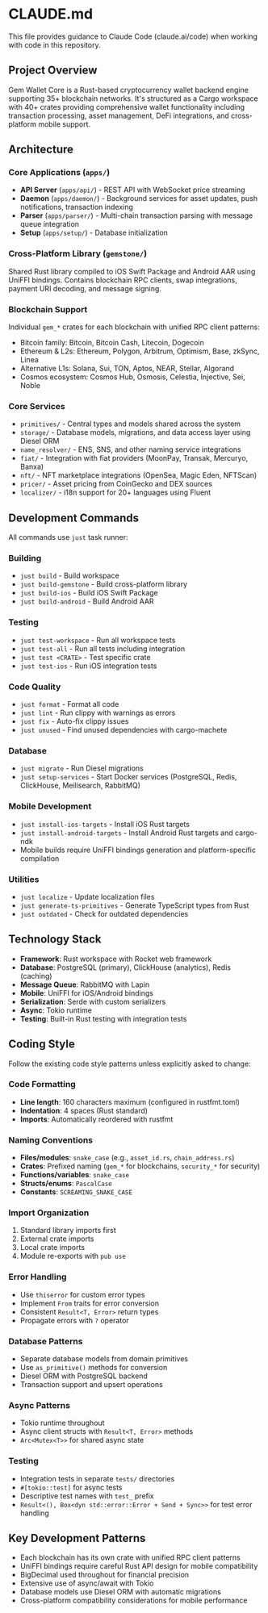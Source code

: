 # CLAUDE.md

This file provides guidance to Claude Code (claude.ai/code) when working with code in this repository.

## Project Overview

Gem Wallet Core is a Rust-based cryptocurrency wallet backend engine supporting 35+ blockchain networks. It's structured as a Cargo workspace with 40+ crates providing comprehensive wallet functionality including transaction processing, asset management, DeFi integrations, and cross-platform mobile support.

## Architecture

### Core Applications (`apps/`)
- **API Server** (`apps/api/`) - REST API with WebSocket price streaming
- **Daemon** (`apps/daemon/`) - Background services for asset updates, push notifications, transaction indexing
- **Parser** (`apps/parser/`) - Multi-chain transaction parsing with message queue integration
- **Setup** (`apps/setup/`) - Database initialization

### Cross-Platform Library (`gemstone/`)
Shared Rust library compiled to iOS Swift Package and Android AAR using UniFFI bindings. Contains blockchain RPC clients, swap integrations, payment URI decoding, and message signing.

### Blockchain Support
Individual `gem_*` crates for each blockchain with unified RPC client patterns:
- Bitcoin family: Bitcoin, Bitcoin Cash, Litecoin, Dogecoin
- Ethereum & L2s: Ethereum, Polygon, Arbitrum, Optimism, Base, zkSync, Linea
- Alternative L1s: Solana, Sui, TON, Aptos, NEAR, Stellar, Algorand
- Cosmos ecosystem: Cosmos Hub, Osmosis, Celestia, Injective, Sei, Noble

### Core Services
- `primitives/` - Central types and models shared across the system
- `storage/` - Database models, migrations, and data access layer using Diesel ORM
- `name_resolver/` - ENS, SNS, and other naming service integrations
- `fiat/` - Integration with fiat providers (MoonPay, Transak, Mercuryo, Banxa)
- `nft/` - NFT marketplace integrations (OpenSea, Magic Eden, NFTScan)
- `pricer/` - Asset pricing from CoinGecko and DEX sources
- `localizer/` - i18n support for 20+ languages using Fluent

## Development Commands

All commands use `just` task runner:

### Building
- `just build` - Build workspace
- `just build-gemstone` - Build cross-platform library
- `just build-ios` - Build iOS Swift Package
- `just build-android` - Build Android AAR

### Testing
- `just test-workspace` - Run all workspace tests
- `just test-all` - Run all tests including integration
- `just test <CRATE>` - Test specific crate
- `just test-ios` - Run iOS integration tests

### Code Quality
- `just format` - Format all code
- `just lint` - Run clippy with warnings as errors
- `just fix` - Auto-fix clippy issues
- `just unused` - Find unused dependencies with cargo-machete

### Database
- `just migrate` - Run Diesel migrations
- `just setup-services` - Start Docker services (PostgreSQL, Redis, ClickHouse, Meilisearch, RabbitMQ)

### Mobile Development
- `just install-ios-targets` - Install iOS Rust targets
- `just install-android-targets` - Install Android Rust targets and cargo-ndk
- Mobile builds require UniFFI bindings generation and platform-specific compilation

### Utilities
- `just localize` - Update localization files
- `just generate-ts-primitives` - Generate TypeScript types from Rust
- `just outdated` - Check for outdated dependencies

## Technology Stack

- **Framework**: Rust workspace with Rocket web framework
- **Database**: PostgreSQL (primary), ClickHouse (analytics), Redis (caching)
- **Message Queue**: RabbitMQ with Lapin
- **Mobile**: UniFFI for iOS/Android bindings
- **Serialization**: Serde with custom serializers
- **Async**: Tokio runtime
- **Testing**: Built-in Rust testing with integration tests

## Coding Style

Follow the existing code style patterns unless explicitly asked to change:

### Code Formatting
- **Line length**: 160 characters maximum (configured in rustfmt.toml)
- **Indentation**: 4 spaces (Rust standard)
- **Imports**: Automatically reordered with rustfmt

### Naming Conventions
- **Files/modules**: `snake_case` (e.g., `asset_id.rs`, `chain_address.rs`)
- **Crates**: Prefixed naming (`gem_*` for blockchains, `security_*` for security)
- **Functions/variables**: `snake_case` 
- **Structs/enums**: `PascalCase`
- **Constants**: `SCREAMING_SNAKE_CASE`

### Import Organization
1. Standard library imports first
2. External crate imports
3. Local crate imports  
4. Module re-exports with `pub use`

### Error Handling
- Use `thiserror` for custom error types
- Implement `From` traits for error conversion
- Consistent `Result<T, Error>` return types
- Propagate errors with `?` operator

### Database Patterns
- Separate database models from domain primitives
- Use `as_primitive()` methods for conversion
- Diesel ORM with PostgreSQL backend
- Transaction support and upsert operations

### Async Patterns
- Tokio runtime throughout
- Async client structs with `Result<T, Error>` methods
- `Arc<Mutex<T>>` for shared async state

### Testing
- Integration tests in separate `tests/` directories
- `#[tokio::test]` for async tests
- Descriptive test names with `test_` prefix
- `Result<(), Box<dyn std::error::Error + Send + Sync>>` for test error handling

## Key Development Patterns

- Each blockchain has its own crate with unified RPC client patterns
- UniFFI bindings require careful Rust API design for mobile compatibility
- BigDecimal used throughout for financial precision
- Extensive use of async/await with Tokio
- Database models use Diesel ORM with automatic migrations
- Cross-platform compatibility considerations for mobile performance